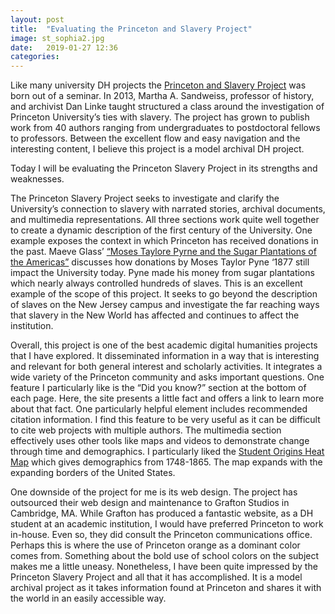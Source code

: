 ```yaml
---
layout: post
title:  "Evaluating the Princeton and Slavery Project"
image: st_sophia2.jpg
date:   2019-01-27 12:36
categories:
---
```


Like many university DH projects the [Princeton and Slavery Project](https://slavery.princeton.edu/) was born out of a seminar. In 2013, Martha A. Sandweiss, professor of history, and archivist Dan Linke taught structured a class around the investigation of Princeton University’s ties with slavery. The project has grown to publish work from 40 authors ranging from undergraduates to postdoctoral fellows to professors. Between the excellent flow and easy navigation and the interesting content, I believe this project is a model archival DH project.

Today I will be evaluating the Princeton Slavery Project in its strengths and weaknesses.

The Princeton Slavery Project seeks to investigate and clarify the University’s connection to slavery with narrated stories, archival documents, and multimedia representations. All three sections work quite well together to create a dynamic description of the first century of the University. One example exposes the context in which Princeton has received donations in the past. Maeve Glass’ [“Moses Taylore Pyrne and the Sugar Plantations of the Americas”](https://slavery.princeton.edu/stories/moses-taylor-pyne) discusses how donations by Moses Taylor Pyne ‘1877 still impact the University today. Pyne made his money from sugar plantations which nearly always controlled hundreds of slaves. This is an excellent example of the scope of this project. It seeks to go beyond the description of slaves on the New Jersey campus and investigate the far reaching ways that slavery in the New World has affected and continues to affect the institution.

Overall, this project is one of the best academic digital humanities projects that I have explored. It disseminated information in a way that is interesting and relevant for both general interest and scholarly activities. It integrates a wide variety of the Princeton community and asks important questions. One feature I particularly like is the “Did you know?” section at the bottom of each page. Here, the site presents a little fact and offers a link to learn more about that fact. One particularly helpful element includes recommended citation information. I find this feature to be very useful as it can be difficult to cite web projects with multiple authors. The multimedia section effectively uses other tools like maps and videos to demonstrate change through time and demographics. I particularly liked the [Student Origins Heat Map](https://slavery.princeton.edu/multimedia/visualizations/student-origins-heat-map) which gives demographics from 1748-1865. The map expands with the expanding borders of the United States.

One downside of the project for me is its web design. The project has outsourced their web design and maintenance to Grafton Studios in Cambridge, MA. While Grafton has produced a fantastic website, as a DH student at an academic institution, I would have preferred Princeton to work in-house. Even so, they did consult the Princeton communications office. Perhaps this is where the use of Princeton orange as a dominant color comes from. Something about the bold use of school colors on the subject makes me a little uneasy. Nonetheless, I have been quite impressed by the Princeton Slavery Project and all that it has accomplished. It is a model archival project as it takes information found at Princeton and shares it with the world in an easily accessible way.
